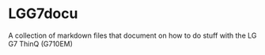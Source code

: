 # LGG7docu
A collection of markdown files that document on how to do stuff with the LG G7 ThinQ (G710EM)

